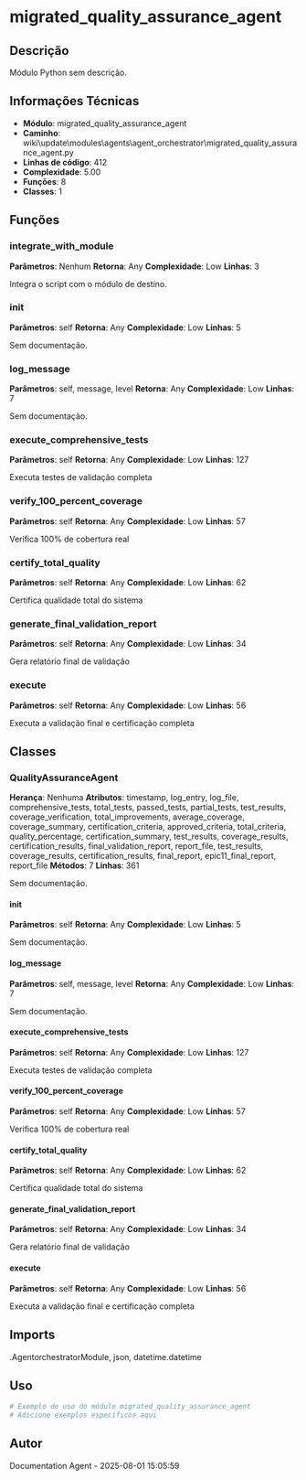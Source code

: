 # migrated_quality_assurance_agent

## Descrição

Módulo Python sem descrição.

## Informações Técnicas

- **Módulo**: migrated_quality_assurance_agent
- **Caminho**: wiki\update\modules\agents\agent_orchestrator\migrated_quality_assurance_agent.py
- **Linhas de código**: 412
- **Complexidade**: 5.00
- **Funções**: 8
- **Classes**: 1

## Funções

### integrate_with_module

**Parâmetros**: Nenhum
**Retorna**: Any
**Complexidade**: Low
**Linhas**: 3

Integra o script com o módulo de destino.

### __init__

**Parâmetros**: self
**Retorna**: Any
**Complexidade**: Low
**Linhas**: 5

Sem documentação.

### log_message

**Parâmetros**: self, message, level
**Retorna**: Any
**Complexidade**: Low
**Linhas**: 7

Sem documentação.

### execute_comprehensive_tests

**Parâmetros**: self
**Retorna**: Any
**Complexidade**: Low
**Linhas**: 127

Executa testes de validação completa

### verify_100_percent_coverage

**Parâmetros**: self
**Retorna**: Any
**Complexidade**: Low
**Linhas**: 57

Verifica 100% de cobertura real

### certify_total_quality

**Parâmetros**: self
**Retorna**: Any
**Complexidade**: Low
**Linhas**: 62

Certifica qualidade total do sistema

### generate_final_validation_report

**Parâmetros**: self
**Retorna**: Any
**Complexidade**: Low
**Linhas**: 34

Gera relatório final de validação

### execute

**Parâmetros**: self
**Retorna**: Any
**Complexidade**: Low
**Linhas**: 56

Executa a validação final e certificação completa

## Classes

### QualityAssuranceAgent

**Herança**: Nenhuma
**Atributos**: timestamp, log_entry, log_file, comprehensive_tests, total_tests, passed_tests, partial_tests, test_results, coverage_verification, total_improvements, average_coverage, coverage_summary, certification_criteria, approved_criteria, total_criteria, quality_percentage, certification_summary, test_results, coverage_results, certification_results, final_validation_report, report_file, test_results, coverage_results, certification_results, final_report, epic11_final_report, report_file
**Métodos**: 7
**Linhas**: 361

Sem documentação.

#### __init__

**Parâmetros**: self
**Retorna**: Any
**Complexidade**: Low
**Linhas**: 5

Sem documentação.

#### log_message

**Parâmetros**: self, message, level
**Retorna**: Any
**Complexidade**: Low
**Linhas**: 7

Sem documentação.

#### execute_comprehensive_tests

**Parâmetros**: self
**Retorna**: Any
**Complexidade**: Low
**Linhas**: 127

Executa testes de validação completa

#### verify_100_percent_coverage

**Parâmetros**: self
**Retorna**: Any
**Complexidade**: Low
**Linhas**: 57

Verifica 100% de cobertura real

#### certify_total_quality

**Parâmetros**: self
**Retorna**: Any
**Complexidade**: Low
**Linhas**: 62

Certifica qualidade total do sistema

#### generate_final_validation_report

**Parâmetros**: self
**Retorna**: Any
**Complexidade**: Low
**Linhas**: 34

Gera relatório final de validação

#### execute

**Parâmetros**: self
**Retorna**: Any
**Complexidade**: Low
**Linhas**: 56

Executa a validação final e certificação completa

## Imports

.AgentorchestratorModule, json, datetime.datetime

## Uso

```python
# Exemplo de uso do módulo migrated_quality_assurance_agent
# Adicione exemplos específicos aqui
```

## Autor

Documentation Agent - 2025-08-01 15:05:59
